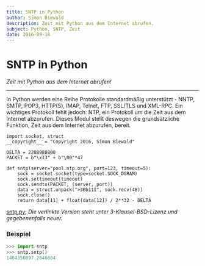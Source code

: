 ```yaml
---
title: SNTP in Python
author: Simon Biewald
description: Zeit mit Python aus dem Internet abrufen.
subject: Python, SNTP, Zeit
date: 2016-09-18
---
```



# SNTP in Python

*Zeit mit Python aus dem Internet abrufen!*

- - -

In Python werden eine Reihe Protokolle standardmäßig unterstützt - 
NNTP, SMTP, POP3, HTTP(S), IMAP, Telnet, FTP, SSL/TLS und XML-RPC.
Ein wichtiges Protokoll fehlt jedoch: NTP, ein Protokoll um die Zeit aus 
dem Internet abzurufen. Dieses Modul stellt deswegen die grundsätzliche
Funktion, Zeit aus dem Internet abzurufen, bereit.

<pre class="language-python line-numbers">
<code>import socket, struct
__copyright__ = "Copyright 2016, Simon Biewald"

DELTA = 2208988800
PACKET = b"\x13" + b"\00"*47

def sntp(server="pool.ntp.org", port=123, timeout=5):
    sock = socket.socket(type=socket.SOCK_DGRAM)
    sock.settimeout(timeout)
    sock.sendto(PACKET, (server, port))
    data = struct.unpack(">3Bb11I", sock.recv(48))
    sock.close()
    return data[11] + float(data[12]) / 2**32 - DELTA</code></pre>

[sntp.py](sntp.py); *Die verlinkte Version steht unter 3-Klausel-BSD-Lizenz und 
gegebenenfalls neuer.*

### Beispiel

```python
>>> import sntp
>>> sntp.sntp()
1464350897.2846684
```
